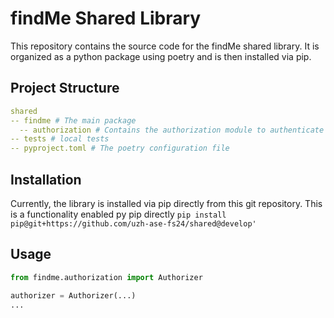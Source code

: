# findMe Shared Library

This repository contains the source code for the findMe shared library. It is organized as a python package using poetry
and is then installed via pip.

## Project Structure

```yaml
shared
-- findme # The main package
  -- authorization # Contains the authorization module to authenticate the findme API
-- tests # local tests
-- pyproject.toml # The poetry configuration file
```

## Installation

Currently, the library is installed via pip directly from this git repository. This is a functionality enabled py pip
directly `pip install pip@git+https://github.com/uzh-ase-fs24/shared@develop'`

## Usage

```python
from findme.authorization import Authorizer

authorizer = Authorizer(...)
...
```
